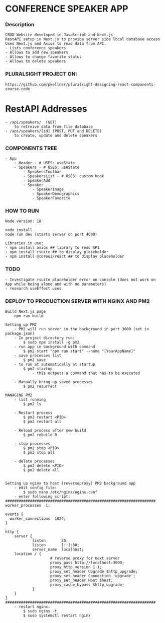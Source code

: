 # CONFERENCE SPEAKER APP
### Description
	CRUD Website developed in JavaScript and Next.js
	RestAPI setup in Next.js to provide server side local database access
	Uses Next.js and Axios to read data from API.
	- Lists conference speakers
	- Allows to add new speakers
	- Allows to change favorite status
	- Allows to delete speakers

### PLURALSIGHT PROJECT ON:
    https://github.com/pkellner/pluralsight-designing-react-components-course-code

# RestAPI Addresses
	- /api/speakers/  (GET)
		to retreive data from file database
	- /api/speakers/[id] (POST, PUT and DELETE)
		to create, update and delete speakers

### COMPONENTS TREE
	- App
		- Header - # USES: useState
		- Speakers - # USES: useState
			- SpeakersToolbar
			- SpeakersList - # USES: custom hook
			- SpeakerAdd
			- Speaker
				- SpeakerImage
				- SpeakerDemographics
				- SpeakerFavorite

### HOW TO RUN
	Node version: 18

	node install
	node run dev (starts server on port 4000)

	Libraries in use:
	- npm install axios ## library to read API
	- npm install rsuite ## to display placeholder
	- npm install @coreui/react ## to display placeholder

### TODO
    - Investigate rsuite placeholder error on console (does not work on App while being alone and with no parameters)
    - research useEffect uses

### DEPLOY TO PRODUCTION SERVER WITH NGINX AND PM2
    Build Next.js page
    	npm run build

    Setting up PM2
    	- PM2 will run server in the background in port 3000 (set in package.json)
    	- In project directory run:
    		$ sudo npm install -g pm2
    	- run app in background with command
    		$ pm2 start "npm run start" --name "[YourAppName]"
    	- save processes list
    		$ pm2 save
    	- to run at automatically at startup
    		$ pm2 startup
    			- this outputs a command that has to be executed

    	- Manually bring up saved processes
    		$ pm2 resurrect

    MANAGING PM2
    	- list running
    		$ pm2 ls

    	- Restart process
    		$ pm2 restart <PID>
    		$ pm2 restart all

    	- Reload process after new build
    		$ pm2 rebuild 0

    	- stop processes
    		$ pm2 stop <PID>
    		$ pm2 stop all

    	- delete processes
    		$ pm2 delete <PID>
    		$ pm2 delete all


    Setting up nginx to host (reverseproxy) PM2 background app
    	- edit config file:
    		$ sudo nano /etc/nginx/nginx.conf
    	- enter following script:
    ###################################################################
    worker_processes  1;

    events {
      worker_connections  1024;
    }

    http {
    	server {
    			listen       80;
    			listen       [::]:80;
    			server_name  localhost;
    	location / {
    					# reverse proxy for next server
    					proxy_pass http://localhost:3000;
    					proxy_http_version 1.1;
    					proxy_set_header Upgrade $http_upgrade;
    					proxy_set_header Connection 'upgrade';
    					proxy_set_header Host $host;
    					proxy_cache_bypass $http_upgrade;
    			}
    	}
    }
    ###################################################################
    	- restart nginx:
    		$ sudo nginx -t
    		$ sudo systemctl restart nginx
